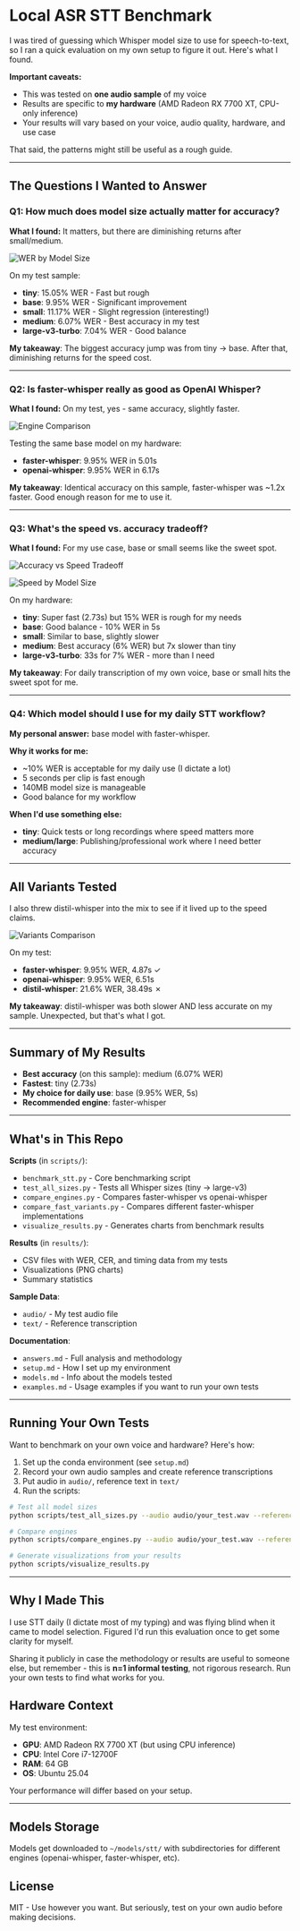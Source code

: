 # Local ASR STT Benchmark

I was tired of guessing which Whisper model size to use for speech-to-text, so I ran a quick evaluation on my own setup to figure it out. Here's what I found.

**Important caveats:**
- This was tested on **one audio sample** of my voice
- Results are specific to **my hardware** (AMD Radeon RX 7700 XT, CPU-only inference)
- Your results will vary based on your voice, audio quality, hardware, and use case

That said, the patterns might still be useful as a rough guide.

---

## The Questions I Wanted to Answer

### Q1: How much does model size actually matter for accuracy?

**What I found:** It matters, but there are diminishing returns after small/medium.

![WER by Model Size](results/wer_by_size.png)

On my test sample:
- **tiny**: 15.05% WER - Fast but rough
- **base**: 9.95% WER - Significant improvement
- **small**: 11.17% WER - Slight regression (interesting!)
- **medium**: 6.07% WER - Best accuracy in my test
- **large-v3-turbo**: 7.04% WER - Good balance

**My takeaway**: The biggest accuracy jump was from tiny → base. After that, diminishing returns for the speed cost.

---

### Q2: Is faster-whisper really as good as OpenAI Whisper?

**What I found:** On my test, yes - same accuracy, slightly faster.

![Engine Comparison](results/engine_comparison.png)

Testing the same base model on my hardware:
- **faster-whisper**: 9.95% WER in 5.01s
- **openai-whisper**: 9.95% WER in 6.17s

**My takeaway**: Identical accuracy on this sample, faster-whisper was ~1.2x faster. Good enough reason for me to use it.

---

### Q3: What's the speed vs. accuracy tradeoff?

**What I found:** For my use case, base or small seems like the sweet spot.

![Accuracy vs Speed Tradeoff](results/accuracy_speed_tradeoff.png)

![Speed by Model Size](results/speed_by_size.png)

On my hardware:
- **tiny**: Super fast (2.73s) but 15% WER is rough for my needs
- **base**: Good balance - 10% WER in 5s
- **small**: Similar to base, slightly slower
- **medium**: Best accuracy (6% WER) but 7x slower than tiny
- **large-v3-turbo**: 33s for 7% WER - more than I need

**My takeaway**: For daily transcription of my own voice, base or small hits the sweet spot for me.


---

### Q4: Which model should I use for my daily STT workflow?

**My personal answer:** base model with faster-whisper.

**Why it works for me:**
- ~10% WER is acceptable for my daily use (I dictate a lot)
- 5 seconds per clip is fast enough
- 140MB model size is manageable
- Good balance for my workflow

**When I'd use something else:**
- **tiny**: Quick tests or long recordings where speed matters more
- **medium/large**: Publishing/professional work where I need better accuracy

---

## All Variants Tested

I also threw distil-whisper into the mix to see if it lived up to the speed claims.

![Variants Comparison](results/variants_comparison.png)

On my test:
- **faster-whisper**: 9.95% WER, 4.87s ✓
- **openai-whisper**: 9.95% WER, 6.51s
- **distil-whisper**: 21.6% WER, 38.49s ✗

**My takeaway**: distil-whisper was both slower AND less accurate on my sample. Unexpected, but that's what I got.

---

## Summary of My Results

- **Best accuracy** (on this sample): medium (6.07% WER)
- **Fastest**: tiny (2.73s)
- **My choice for daily use**: base (9.95% WER, 5s)
- **Recommended engine**: faster-whisper

---

## What's in This Repo

**Scripts** (in `scripts/`):
- `benchmark_stt.py` - Core benchmarking script
- `test_all_sizes.py` - Tests all Whisper sizes (tiny → large-v3)
- `compare_engines.py` - Compares faster-whisper vs openai-whisper
- `compare_fast_variants.py` - Compares different faster-whisper implementations
- `visualize_results.py` - Generates charts from benchmark results

**Results** (in `results/`):
- CSV files with WER, CER, and timing data from my tests
- Visualizations (PNG charts)
- Summary statistics

**Sample Data**:
- `audio/` - My test audio file
- `text/` - Reference transcription

**Documentation**:
- `answers.md` - Full analysis and methodology
- `setup.md` - How I set up my environment
- `models.md` - Info about the models tested
- `examples.md` - Usage examples if you want to run your own tests

---

## Running Your Own Tests

Want to benchmark on your own voice and hardware? Here's how:

1. Set up the conda environment (see `setup.md`)
2. Record your own audio samples and create reference transcriptions
3. Put audio in `audio/`, reference text in `text/`
4. Run the scripts:

```bash
# Test all model sizes
python scripts/test_all_sizes.py --audio audio/your_test.wav --reference text/your_test.txt

# Compare engines
python scripts/compare_engines.py --audio audio/your_test.wav --reference text/your_test.txt

# Generate visualizations from your results
python scripts/visualize_results.py
```

---

## Why I Made This

I use STT daily (I dictate most of my typing) and was flying blind when it came to model selection. Figured I'd run this evaluation once to get some clarity for myself.

Sharing it publicly in case the methodology or results are useful to someone else, but remember - this is **n=1 informal testing**, not rigorous research. Run your own tests to find what works for you.
 

## Hardware Context

My test environment:
- **GPU**: AMD Radeon RX 7700 XT (but using CPU inference)
- **CPU**: Intel Core i7-12700F
- **RAM**: 64 GB
- **OS**: Ubuntu 25.04

Your performance will differ based on your setup.

---

## Models Storage

Models get downloaded to `~/models/stt/` with subdirectories for different engines (openai-whisper, faster-whisper, etc).

## License

MIT - Use however you want. But seriously, test on your own audio before making decisions.
